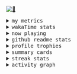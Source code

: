 [![🐙](https://hits.seeyoufarm.com/api/count/incr/badge.svg?url=https%3A%2F%2Fgithub.com%2Fktnkk%2Fhit-counter&count_bg=%23070707&title_bg=%23070707&icon=&icon_color=%23E7E7E7&title=visitors&edge_flat=true)](https://hits.seeyoufarm.com)

<details>
  <summary> <samp>my metrics</samp></summary>
  
  <br>
  
 ![🐳](https://github.com/kkhys/kkhys/blob/main/github-metrics.svg)
  
  ***
</details>

<details>
  <summary> <samp>wakaTime stats</samp></summary>
  
  <br>
  
<!--START_SECTION:waka-->
![Code Time](http://img.shields.io/badge/Code%20Time-3%2C670%20hrs%202%20mins-blue)

**🐱 My GitHub Data** 

> 📦 5.1 MB Used in GitHub's Storage 
 > 
> 💼 Opted to Hire
 > 
> 📜 9 Public Repositories 
 > 
> 🔑 23 Private Repositories 
 > 
**I'm an Early 🐤** 

```text
🌞 Morning                7314 commits        ████████░░░░░░░░░░░░░░░░░   30.02 % 
🌆 Daytime                5647 commits        ██████░░░░░░░░░░░░░░░░░░░   23.18 % 
🌃 Evening                9387 commits        ██████████░░░░░░░░░░░░░░░   38.53 % 
🌙 Night                  2014 commits        ██░░░░░░░░░░░░░░░░░░░░░░░   08.27 % 
```
📅 **I'm Most Productive on Sunday** 

```text
Monday                   3338 commits        ███░░░░░░░░░░░░░░░░░░░░░░   13.70 % 
Tuesday                  3584 commits        ████░░░░░░░░░░░░░░░░░░░░░   14.71 % 
Wednesday                3316 commits        ███░░░░░░░░░░░░░░░░░░░░░░   13.61 % 
Thursday                 3247 commits        ███░░░░░░░░░░░░░░░░░░░░░░   13.33 % 
Friday                   3442 commits        ████░░░░░░░░░░░░░░░░░░░░░   14.13 % 
Saturday                 3479 commits        ████░░░░░░░░░░░░░░░░░░░░░   14.28 % 
Sunday                   3956 commits        ████░░░░░░░░░░░░░░░░░░░░░   16.24 % 
```


📊 **This Week I Spent My Time On** 

```text
🕑︎ Time Zone: Asia/Tokyo

💬 Programming Languages: 
Other                    42 hrs 41 mins      ███████████████░░░░░░░░░░   60.98 % 
Java                     15 hrs 36 mins      ██████░░░░░░░░░░░░░░░░░░░   22.29 % 
TypeScript               6 hrs 6 mins        ██░░░░░░░░░░░░░░░░░░░░░░░   08.73 % 
HTML                     2 hrs 26 mins       █░░░░░░░░░░░░░░░░░░░░░░░░   03.48 % 
Play2                    1 hr 28 mins        █░░░░░░░░░░░░░░░░░░░░░░░░   02.10 % 

🔥 Editors: 
Chrome                   42 hrs 41 mins      ███████████████░░░░░░░░░░   60.98 % 
Intellijidea             20 hrs 52 mins      ███████░░░░░░░░░░░░░░░░░░   29.80 % 
WebStorm                 6 hrs 17 mins       ██░░░░░░░░░░░░░░░░░░░░░░░   08.99 % 
DataGrip                 9 mins              ░░░░░░░░░░░░░░░░░░░░░░░░░   00.23 % 

💻 Operating System: 
Mac                      70 hrs              █████████████████████████   100.00 % 
```


 Last Updated on 2024/06/02 18:38:00 UTC
<!--END_SECTION:waka-->
  
  ***
</details>


<details>
  <summary> <samp>now playing</samp></summary>
  
  <br>
 
 [![🐟](https://spotify-github-profile.vercel.app/api/view?uid=31ryofms4dnv7mrohhepo4c4zgqu&cover_image=true&theme=default&show_offline=false&background_color=121212&bar_color=53b14f&bar_color_cover=false)](https://open.spotify.com/user/31ryofms4dnv7mrohhepo4c4zgqu)
  
  ***
</details>

<details>
  <summary> <samp>github readme stats</samp></summary>
  
  <br>
  
 <p align="left"> 
  <img alt="🐠" src="https://github-readme-stats.vercel.app/api?username=kkhys&count_private=true&show_icons=true&theme=dark&include_all_commits=true" />
  <img alt="🐟" src="https://github-readme-stats.vercel.app/api/top-langs/?username=kkhys&layout=compact&theme=dark&langs_count=10&hide=HTML,CSS,SCSS" />
</p>
  
  ***
</details>

<details>
  <summary> <samp>profile trophies</samp></summary>
  
  <br>
  
  [![🐬](https://github-profile-trophy.vercel.app/?username=kkhys&rank=SECRET,SSS,SS,S,AAA,AA,A&theme=darkhub&row=1&margin-w=10&no-bg=true)](https://github.com/ryo-ma/github-profile-trophy)
  
  ***
</details>

<details>
  <summary> <samp>summary cards</samp></summary>
  
  <br>
  
  ![🐋](https://github-profile-summary-cards.vercel.app/api/cards/profile-details?username=kkhys&theme=github_dark)
  ![🦑](https://github-profile-summary-cards.vercel.app/api/cards/repos-per-language?username=kkhys&theme=github_dark)
  ![🦭](https://github-profile-summary-cards.vercel.app/api/cards/most-commit-language?username=kkhys&theme=github_dark)
  ![🦀](https://github-profile-summary-cards.vercel.app/api/cards/stats?username=kkhys&theme=github_dark)
  ![🦈](https://github-profile-summary-cards.vercel.app/api/cards/productive-time?username=kkhys&theme=github_dark)
  
  ***
</details>

<details>
  <summary> <samp>streak stats</samp></summary>
  
  <br>
  
  [![🐠](http://github-readme-streak-stats.herokuapp.com?user=kkhys&theme=dark)](https://git.io/streak-stats)
  
  ***
</details>

<details>
  <summary> <samp>activity graph</samp></summary>
  
  <br>
  
  [![🐡](https://github-readme-activity-graph.vercel.app/graph?username=kkhys&theme=xcode)](https://github.com/ashutosh00710/github-readme-activity-graph)
  
  ***
</details>
